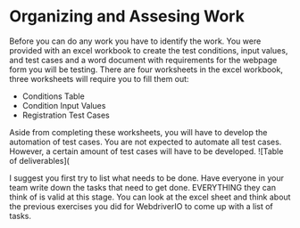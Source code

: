 # Organizing and Assesing Work
Before you can do any work you have to identify the work. You were provided with an excel workbook to create the test conditions, input values, and test cases and a word document with requirements for the webpage form you will be testing. There are four worksheets in the excel workbook, three worksheets will require you to fill them out: 

- Conditions Table
- Condition Input Values
- Registration Test Cases

Aside from completing these worksheets, you will have to develop the automation of test cases. You are not expected to automate all test cases. However, a certain amount of test  cases will have to be developed. 
![Table of deliverables](




I suggest you first try to list what needs to be done. Have everyone in your team write down the tasks that need to get done. EVERYTHING they can think of is valid at this stage. You can look at the excel sheet and think about the previous exercises you did for WebdriverIO to come up with a list of tasks. 
